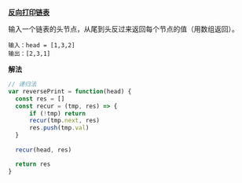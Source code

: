 **[反向打印链表](https://leetcode-cn.com/problems/cong-wei-dao-tou-da-yin-lian-biao-lcof/)**

输入一个链表的头节点，从尾到头反过来返回每个节点的值（用数组返回）。

```
输入：head = [1,3,2]
输出：[2,3,1]
```

**解法**
``` js
// 递归法
var reversePrint = function(head) {
  const res = []
  const recur = (tmp, res) => {
      if (!tmp) return
      recur(tmp.next, res)
      res.push(tmp.val)
  }
  
  recur(head, res)

  return res
}
```
